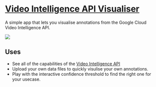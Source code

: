 # [Video Intelligence API Visualiser](https://zackakil.github.io/video-intelligence-api-visualiser/)
A simple app that lets you visualise annotations from the Google Cloud Video Intelligence API.

![](vid_intel_demo.gif)

## Uses
- See all of the capabilities of the [Video Intelligence API](https://cloud.google.com/video-intelligence/docs/quickstart?utm_source=ext&utm_medium=partner&utm_campaign=CDR_zac_aiml_vid_intel_demo_interactive%20demo_060221&utm_content=-)
- Upload your own data files to quickly visulise your own annotations.
- Play with the interactive confidence threshold to find the right one for your usecase.

